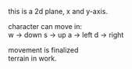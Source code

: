 this is a 2d plane, x and y-axis.  
  
character can move in:  
  w -> down
  s -> up
  a -> left
  d -> right
  
movement is finalized  
terrain in work.
